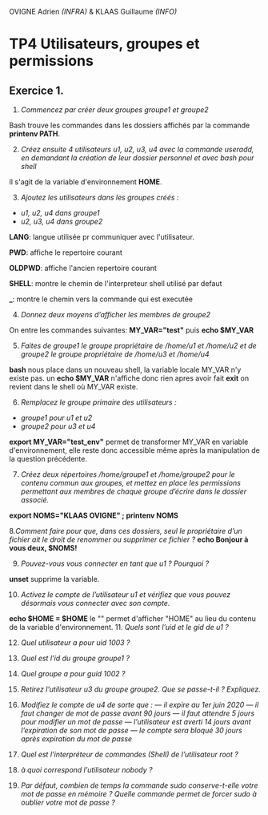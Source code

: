OVIGNE Adrien *(INFRA)* & KLAAS Guillaume *(INFO)*

# TP4  Utilisateurs, groupes et permissions

## Exercice 1.

1. *Commencez par créer deux groupes groupe1 et groupe2*

Bash trouve les commandes dans les dossiers affichés par la commande **printenv PATH**.

2. *Créez ensuite 4 utilisateurs u1, u2, u3, u4 avec la commande useradd, en demandant la création de
leur dossier personnel et avec bash pour shell*

Il s'agit de la variable d'environnement **HOME**.

3. *Ajoutez les utilisateurs dans les groupes créés :*
- *u1, u2, u4 dans groupe1*
- *u2, u3, u4 dans groupe2*

**LANG**: langue utilisée pr communiquer avec l'utilisateur.

**PWD**: affiche le repertoire courant 

**OLDPWD**: affiche l'ancien repertoire courant

**SHELL**:  montre le chemin de l'interpreteur shell utilisé par defaut

**\_**:  montre le chemin vers la commande qui est executée

4. *Donnez deux moyens d’afficher les membres de groupe2*

On entre les commandes suivantes: **MY_VAR="test"** puis **echo $MY_VAR**

5. *Faites de groupe1 le groupe propriétaire de /home/u1 et /home/u2 et de groupe2 le groupe propriétaire de /home/u3 et /home/u4*

**bash** nous place dans un nouveau shell, la variable locale MY\_VAR n'y existe pas. un **echo $MY\_VAR** n'affiche donc rien apres avoir fait **exit** on revient dans le shell où MY\_VAR existe.

6. *Remplacez le groupe primaire des utilisateurs :*
- *groupe1 pour u1 et u2*
- *groupe2 pour u3 et u4*

**export MY_VAR="test_env"** permet de transformer MY_VAR en variable d'environnement, elle reste donc accessible même après la manipulation de la question précédente.

7. *Créez deux répertoires /home/groupe1 et /home/groupe2 pour le contenu commun aux groupes, et mettez en place les permissions permettant aux membres de chaque groupe d’écrire dans le dossier associé.*

**export NOMS="KLAAS OVIGNE" ; printenv NOMS**

8.*Comment faire pour que, dans ces dossiers, seul le propriétaire d’un fichier ait le droit de renommer
ou supprimer ce fichier ?*
**echo Bonjour à vous deux, $NOMS!**
 
9. *Pouvez-vous vous connecter en tant que u1 ? Pourquoi ?*

**unset** supprime la variable.
 
10. *Activez le compte de l’utilisateur u1 et vérifiez que vous pouvez désormais vous connecter avec son compte.*

**echo \$HOME = $HOME** le "\" permet d'afficher "HOME" au lieu du contenu de la variable d'environnement.
11. *Quels sont l’uid et le gid de u1 ?*

12. *Quel utilisateur a pour uid 1003 ?*

13. *Quel est l’id du groupe groupe1 ?*

14. *Quel groupe a pour guid 1002 ?*

15. *Retirez l’utilisateur u3 du groupe groupe2. Que se passe-t-il ? Expliquez.*

16. *Modifiez le compte de u4 de sorte que :*
— *il expire au 1er juin 2020*
— *il faut changer de mot de passe avant 90 jours*
— *il faut attendre 5 jours pour modifier un mot de passe*
— *l’utilisateur est averti 14 jours avant l’expiration de son mot de passe*
— *le compte sera bloqué 30 jours après expiration du mot de passe*

17. *Quel est l’interpréteur de commandes (Shell) de l’utilisateur root ?*

18. *à quoi correspond l’utilisateur nobody ?*

19. *Par défaut, combien de temps la commande sudo conserve-t-elle votre mot de passe en mémoire ? Quelle commande permet de forcer sudo à oublier votre mot de passe ?*

